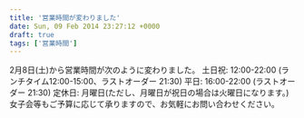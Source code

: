 ```yaml
---
title: '営業時間が変わりました'
date: Sun, 09 Feb 2014 23:27:12 +0000
draft: true
tags: ['営業時間']
---
```


2月8日(土)から営業時間が次のように変わりました。 土日祝: 12:00-22:00 (ランチタイム12:00-15:00、ラストオーダー 21:30) 平日: 16:00-22:00 (ラストオーダー 21:30) 定休日: 月曜日(ただし、月曜日が祝日の場合は火曜日になります。) 女子会等もご予算に応じて承りますので、お気軽にお問い合わせください。